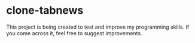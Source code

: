 # clone-tabnews

This project is being created to test and improve my programming skills. If you come across it, feel free to suggest improvements.
